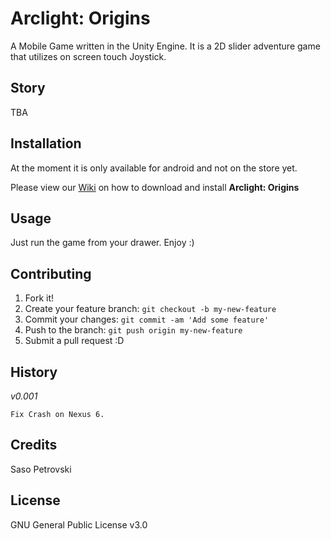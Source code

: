 # Arclight: Origins

A Mobile Game written in the Unity Engine. It is a 2D slider adventure game that utilizes on screen touch Joystick.

## Story

TBA

## Installation

At the moment it is only available for android and not on the store yet.

Please view our [Wiki](https://github.com/techabyte/Arclight-Origins/wiki) on how to download and install **Arclight: Origins**

## Usage

Just run the game from your drawer. Enjoy :)

## Contributing

1. Fork it!
2. Create your feature branch: `git checkout -b my-new-feature`
3. Commit your changes: `git commit -am 'Add some feature'`
4. Push to the branch: `git push origin my-new-feature`
5. Submit a pull request :D

## History
*v0.001*

    Fix Crash on Nexus 6.

## Credits

Saso Petrovski

## License

GNU General Public License v3.0

